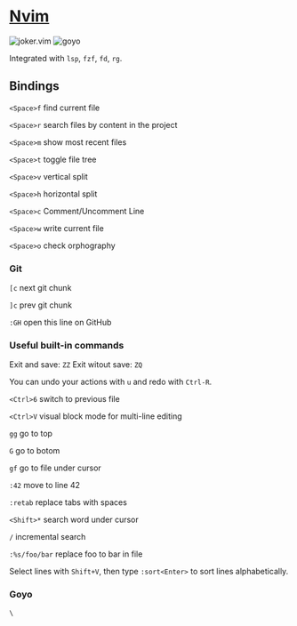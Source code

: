 # [Nvim](/packages/nvim.nix)

![joker.vim](https://i.imgur.com/XFf02K8.png)
![goyo](https://i.imgur.com/nSz4Gg5.png)

Integrated with `lsp`, `fzf`, `fd`, `rg`.


## Bindings

`<Space>f` find current file 

`<Space>r` search files by content in the project

`<Space>m` show most recent files

`<Space>t` toggle file tree

`<Space>v` vertical split

`<Space>h` horizontal split

`<Space>c` Comment/Uncomment Line

`<Space>w` write current file

`<Space>o` check orphography

### Git

`[c` next git chunk

`]c` prev git chunk

`:GH` open this line on GitHub

### Useful built-in commands

Exit and save: `ZZ`
Exit witout save: `ZQ`

You can undo your actions with `u` and redo with `Ctrl-R`.

`<Ctrl>6` switch to previous file

`<Ctrl>V` visual block mode for multi-line editing

`gg` go to top

`G` go to botom

`gf` go to file under cursor

`:42` move to line 42

`:retab` replace tabs with spaces

`<Shift>*` search word under cursor

`/` incremental search

`:%s/foo/bar` replace foo to bar in file

Select lines with `Shift+V`, then type `:sort<Enter>` to sort lines alphabetically.

### Goyo

`\`
